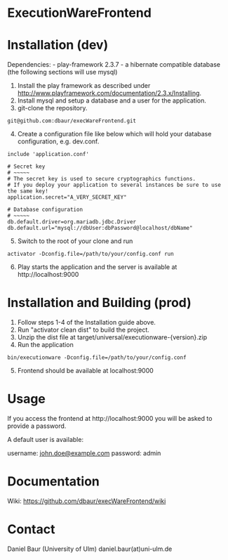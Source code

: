ExecutionWareFrontend
=====================================

Installation (dev)
=====================================

Dependencies:
	- play-framework 2.3.7
	- a hibernate compatible database (the following sections will use mysql)
	
1. Install the play framework as described under http://www.playframework.com/documentation/2.3.x/Installing.
2. Install mysql and setup a database and a user for the application.
3. git-clone the repository.
```
git@github.com:dbaur/execWareFrontend.git
```
4. Create a configuration file like below which will hold your database configuration, e.g. dev.conf.
```
include 'application.conf'

# Secret key
# ~~~~~
# The secret key is used to secure cryptographics functions.
# If you deploy your application to several instances be sure to use the same key!
application.secret="A_VERY_SECRET_KEY"

# Database configuration
# ~~~~~
db.default.driver=org.mariadb.jdbc.Driver
db.default.url="mysql://dbUser:dbPassword@localhost/dbName"
```
5. Switch to the root of your clone and run
```
activator -Dconfig.file=/path/to/your/config.conf run
```
6. Play starts the application and the server is available at http://localhost:9000

Installation and Building (prod)
=====================================

1. Follow steps 1-4 of the Installation guide above.
2. Run "activator clean dist" to build the project.
3. Unzip the dist file at target/universal/executionware-{version}.zip
4. Run the application
```
bin/executionware -Dconfig.file=/path/to/your/config.conf
```
5. Frontend should be available at localhost:9000

Usage
=====================================

If you access the frontend at http://localhost:9000 you will be asked to provide a password.

A default user is available:

username: john.doe@example.com
password: admin

Documentation
=====================================

Wiki: https://github.com/dbaur/execWareFrontend/wiki

Contact
=====================================

Daniel Baur (University of Ulm)
daniel.baur(at)uni-ulm.de


	
	
